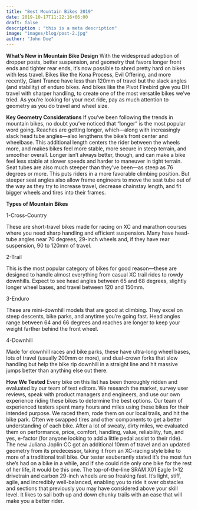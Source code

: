 ```yaml
---
title: "Best Mountain Bikes 2019"
date: 2019-10-17T11:22:16+06:00
draft: false
description : "this is a meta description"
image: "images/blog/post-2.jpg"
author: "John Doe"
---
```


<b>What’s New in Mountain Bike Design</b>
With the widespread adoption of dropper posts, better suspension, and geometry that favors longer front ends and tighter rear ends, it’s now possible to shred pretty hard on bikes with less travel. Bikes like the Kona Process, Evil Offering, and more recently, Giant Trance have less than 120mm of travel but the slack angles (and stability) of enduro bikes. And bikes like the Pivot Firebird give you DH travel with sharper handling, to create one of the most versatile bikes we’ve tried. As you’re looking for your next ride, pay as much attention to geometry as you do travel and wheel size.

<b>Key Geometry Considerations</b>
If you’ve been following the trends in mountain bikes, no doubt you’ve noticed that “longer” is the most popular word going. Reaches are getting longer, which—along with increasingly slack head tube angles—also lengthens the bike’s front center and wheelbase. This additional length centers the rider between the wheels more, and makes bikes feel more stable, more secure in steep terrain, and smoother overall. Longer isn’t always better, though, and can make a bike feel less stable at slower speeds and harder to maneuver in tight terrain. Seat tubes are also much steeper than they’ve been—as steep as 76 degrees or more. This puts riders in a more favorable climbing position. But steeper seat angles also allow frame engineers to move the seat tube out of the way as they try to increase travel, decrease chainstay length, and fit bigger wheels and tires into their frames.

<b>Types of Mountain Bikes</b>

1-Cross-Country

These are short-travel bikes made for racing on XC and marathon courses where you need sharp handling and efficient suspension. Many have head-tube angles near 70 degrees, 29-inch wheels and, if they have rear suspension, 90 to 120mm of travel.

2-Trail

This is the most popular category of bikes for good reason—these are designed to handle almost everything from casual XC trail rides to rowdy downhills. Expect to see head angles between 65 and 68 degrees, slightly longer wheel bases, and travel between 120 and 150mm.

3-Enduro

These are mini-downhill models that are good at climbing. They excel on steep descents, bike parks, and anytime you’re going fast. Head angles range between 64 and 66 degrees and reaches are longer to keep your weight farther behind the front wheel.

4-Downhill

Made for downhill races and bike parks, these have ultra-long wheel bases, lots of travel (usually 200mm or more), and dual-crown forks that slow handling but help the bike rip downhill in a straight line and hit massive jumps better than anything else out there.

<b>How We Tested</b>
Every bike on this list has been thoroughly ridden and evaluated by our team of test editors. We research the market, survey user reviews, speak with product managers and engineers, and use our own experience riding these bikes to determine the best options. Our team of experienced testers spent many hours and miles using these bikes for their intended purpose. We raced them, rode them on our local trails, and hit the bike park. Often we swapped tires and other components to get a better understanding of each bike. After a lot of sweaty, dirty miles, we evaluated them on performance, price, comfort, handling, value, reliability, fun, and yes, e-factor (for anyone looking to add a little pedal assist to their ride).
The new Juliana Joplin CC got an additional 10mm of travel and an updated geometry from its predecessor, taking it from an XC-racing style bike to more of a traditional trail bike. Our tester exuberantly stated it’s the most fun she’s had on a bike in a while, and if she could ride only one bike for the rest of her life, it would be this one. The top-of-the-line SRAM X01 Eagle 1×12 drivetrain and carbon 29-inch wheels are so freaking fast. It’s light, stiff, agile, and incredibly well-balanced, enabling you to ride it over obstacles and sections that previously you may have considered above your skill level. It likes to sail both up and down chunky trails with an ease that will make you a better rider.
